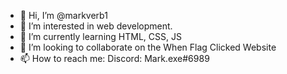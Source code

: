 - 👋 Hi, I’m @markverb1
- 👀 I’m interested in web development.
- 🌱 I’m currently learning HTML, CSS, JS
- 💞️ I’m looking to collaborate on the When Flag Clicked Website
- 📫 How to reach me: Discord: Mark.exe#6989

<!---
markverb1/markverb1 is a ✨ special ✨ repository because its `README.md` (this file) appears on your GitHub profile.
You can click the Preview link to take a look at your changes.
--->
